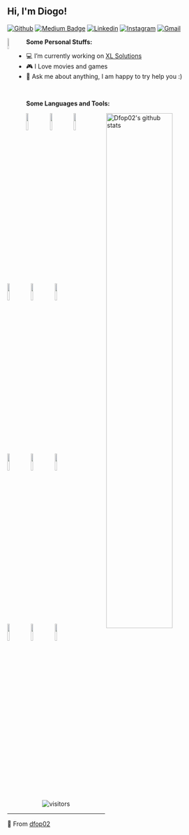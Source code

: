 <!-- Your title -->
## Hi, I'm Diogo!

<!-- Your badges
You can use the website to generate badges: https://shields.io/
-->

[![Github](https://img.shields.io/badge/-Github-000?style=flat&logo=Github&logoColor=white)](https://github.com/dfop02)
[![Medium Badge](https://img.shields.io/badge/-Medium-000?style=flat&logo=Medium&logoColor=white&&link=https://medium.com/@diogo.fernandes)](https://medium.com/@diogo.fernandes)
[![Linkedin](https://img.shields.io/badge/-LinkedIn-blue?style=flat&logo=Linkedin&logoColor=white)](https://www.linkedin.com/in/diogo-fernandes-op/)
[![Instagram](https://img.shields.io/badge/-Instagram-c13584?style=flat&labelColor=c13584&logo=instagram&logoColor=white)](https://www.instagram.com/dioguinho02/)
[![Gmail](https://img.shields.io/badge/-Gmail-c14438?style=flat&logo=Gmail&logoColor=white)](mailto:diogofernandesop@gmail.com)

<!-- Funny Gif -->
<img width="8%" align="left" alt="Github" src="https://media.tenor.com/images/ceaf20d4d85f71bb1419f0a7a63ad8c8/tenor.gif"/>

<!-- Talking about you 
You can find the emoji codes here: https://emojiterra.com/
-->
**Some Personal Stuffs:**

- :computer: I’m currently working on [XL Solutions](https://xl.solutions/)
- :video_game: I Love movies and games
- :speech_balloon: Ask me about anything, I am happy to try help you :)

<br>

**Some Languages and Tools:** 

<!-- Your github readme stats
You can use this api: https://github.com/anuraghazra/github-readme-stats
-->
<p>
  <a href="https://github.com/dfop02">
    <img width="55%" align="right" alt="Dfop02's github stats" src="https://github-readme-stats.vercel.app/api?username=dfop02&show_icons=true&hide_border=true" />
  </a>
  
  <!-- Your languages and tools. Be careful with the alignment. 
  You can use this site to get logos: https://www.vectorlogo.zone
  -->
  <code><img width="10%" src="https://www.vectorlogo.zone/logos/python/python-ar21.svg"></code>
  <code><img width="10%" src="https://www.vectorlogo.zone/logos/ruby-lang/ruby-lang-ar21.svg"></code>
  <code><img width="10%" src="https://www.vectorlogo.zone/logos/docker/docker-ar21.svg"></code>
  <br />
  <code><img width="10%" src="https://www.vectorlogo.zone/logos/javascript/javascript-ar21.svg"></code>
  <code><img width="10%" src="https://www.vectorlogo.zone/logos/reactjs/reactjs-ar21.svg"></code>
  <code><img width="10%" src="https://www.vectorlogo.zone/logos/linux/linux-ar21.svg"></code>
  <br />
  <code><img width="10%" src="https://www.vectorlogo.zone/logos/mysql/mysql-ar21.svg"></code>
  <code><img width="10%" src="https://www.vectorlogo.zone/logos/getpostman/getpostman-ar21.svg"></code>
  <code><img width="10%" src="https://www.vectorlogo.zone/logos/getbootstrap/getbootstrap-ar21.svg"></code>
  <br />
  <code><img width="10%" src="https://www.vectorlogo.zone/logos/git-scm/git-scm-ar21.svg"></code>
  <code><img width="10%" src="https://www.vectorlogo.zone/logos/yaml/yaml-ar21.svg"></code>
  <code><img width="10%" src="https://www.vectorlogo.zone/logos/gnu_bash/gnu_bash-ar21.svg"></code>
</p>

<!-- Your visitors
site: https://visitor-badge.glitch.me
-->
<p align="center">
    <img align="center" alt="visitors" src="https://visitor-badge.glitch.me/badge?page_id=dfop02.dfop02" />
</p>

---

<!-- This readme was created by Diogo Fernandes - https://github.com/dfop02 -->
:star2: From [dfop02](https://github.com/dfop02)

